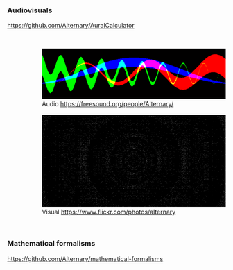 ### Audiovisuals
<a href="https://github.com/Alternary/AuralCalculator" >https://github.com/Alternary/AuralCalculator</a>

<br>

<dl><dd>
<dl><dd>

<img src="https://github.com/Alternary/Alternary/blob/main/sines_rgb_bar.png" />
<br>
Audio <a href="https://freesound.org/people/Alternary/" >https://freesound.org/people/Alternary/</a>

<br>
<br>

<img src="https://github.com/Alternary/Alternary/blob/main/signum%20of%2099%20times%20z.png" />
<br>
Visual <a href="https://www.flickr.com/photos/alternary">https://www.flickr.com/photos/alternary</a>

</dd></dl>
</dd></dl>

<br>

### Mathematical formalisms
<a href="https://github.com/Alternary/mathematical-formalisms" >https://github.com/Alternary/mathematical-formalisms</a>
